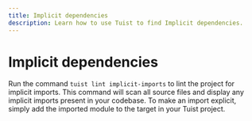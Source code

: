 ```yaml
---
title: Implicit dependencies
description: Learn how to use Tuist to find Implicit dependencies.
---
```


# Implicit dependencies

Run the command `tuist lint implicit-imports` to lint the project for implicit imports. This command will scan all source files and display any implicit imports present in your codebase. To make an import explicit, simply add the imported module to the target in your Tuist project.

